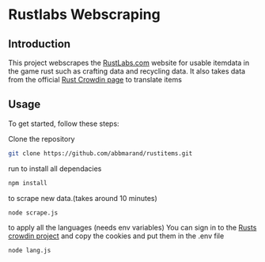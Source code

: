 # Rustlabs Webscraping

## Introduction
This project webscrapes the [RustLabs.com](https://rustlabs.com) website for usable itemdata in the game rust such as crafting data and recycling data. 
It also takes data from the official [Rust Crowdin page](https://crowdin.com/project/rust) to translate items

## Usage
To get started, follow these steps:

Clone the repository
```bash
git clone https://github.com/abbmarand/rustitems.git
```
run to install all dependacies 
```bash
npm install
``` 
to scrape new data.(takes around 10 minutes)
```bash
node scrape.js
``` 
to apply all the languages (needs env variables)
You can sign in to the [Rusts crowdin project](https://crowdin.com/project/rust) and copy the cookies and put them in the .env file
```bash
node lang.js
```
